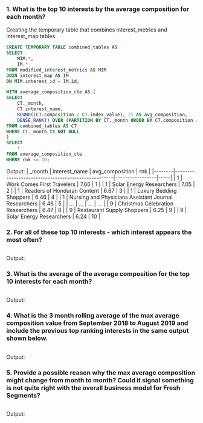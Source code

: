 ### 1. What is the top 10 interests by the average composition for each month?

Creating the temporary table that combines interest_metrics and interest_map tables

```sql
CREATE TEMPORARY TABLE combined_tables AS
SELECT
    MIM.*,
    IM.*
FROM modified_interest_metrics AS MIM
JOIN interest_map AS IM
ON MIM.interest_id = IM.id;
```

```sql
WITH average_composition_cte AS (
SELECT
    CT._month,
    CT.interest_name,
    ROUND((CT.composition / CT.index_value), 2) AS avg_composition,
    DENSE_RANK() OVER (PARTITION BY CT._month ORDER BY CT.composition / CT.index_value DESC) AS rnk
FROM combined_tables AS CT
WHERE CT._month IS NOT NULL
)
SELECT
    *
FROM average_composition_cte
WHERE rnk <= 10;
```

Output:
| _month | interest_name | avg_composition | rnk |
|--------|----------------------------------------------------|-----------------|-----|
| 1 | Work Comes First Travelers | 7.66 | 1 |
| 1 | Solar Energy Researchers | 7.05 | 2 |
| 1 | Readers of Honduran Content | 6.67 | 3 |
| 1 | Luxury Bedding Shoppers | 6.46 | 4 |
| 1 | Nursing and Physicians Assistant Journal Researchers | 6.46 | 5 |
| ... | ... | ... | ... |
| 9 | Christmas Celebration Researchers | 6.47 | 8 |
| 9 | Restaurant Supply Shoppers | 6.25 | 9 |
| 9 | Solar Energy Researchers | 6.24 | 10 |

### 2. For all of these top 10 interests - which interest appears the most often?

```sql

```

Output:

### 3. What is the average of the average composition for the top 10 interests for each month?

```sql

```

Output:

### 4. What is the 3 month rolling average of the max average composition value from September 2018 to August 2019 and include the previous top ranking interests in the same output shown below.

```sql

```

Output:

### 5. Provide a possible reason why the max average composition might change from month to month? Could it signal something is not quite right with the overall business model for Fresh Segments?

```sql

```

Output:

